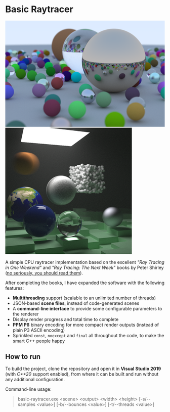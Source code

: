 # Basic Raytracer

<p float="left">
  <img src="/images/render_book_1.png" width="600" />
  <img src="/images/render_book_2.png" width="400" /> 
</p>

A simple CPU raytracer implementation based on the excellent *"Ray Tracing in One Weekend"* and *"Ray Tracing: The Next Week"* books by Peter Shirley ([no seriously, you should read them](https://raytracing.github.io)).

After completing the books, I have expanded the software with the following features:
* **Multithreading** support (scalable to an unlimited number of threads)
* JSON-based **scene files**, instead of code-generated scenes
* A **command-line interface** to provide some configurable parameters to the renderer
* Display render progress and total time to complete
* **PPM P6** binary encoding for more compact render outputs (instead of plain P3 ASCII encoding)
* Sprinkled `const`, `noexcept` and `final` all throughout the code, to make the smart C++ people happy

## How to run

To build the project, clone the repository and open it in **Visual Studio 2019** (with *C++20* support enabled), from where it can be built and run without any additional configuration.

Command-line usage:
> basic-raytracer.exe \<scene\> \<output\> \<width\> \<height\> \[-s/--samples \<value\>\] \[-b/--bounces \<value\>\] \[-t/--threads \<value\>\]
